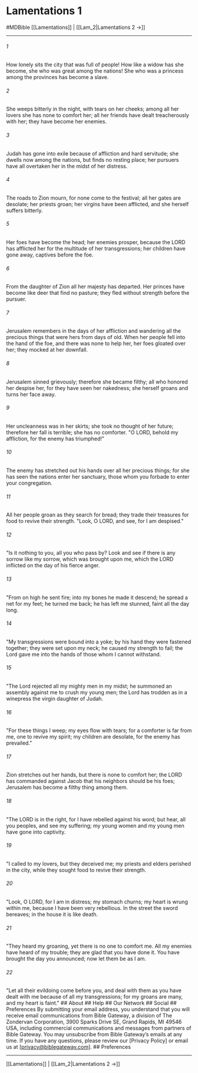 # Lamentations 1
#MDBible
[[Lamentations]] | [[Lam_2|Lamentations 2 →]]

***






###### 1 


How lonely sits the city that was full of people! How like a widow has she become, she who was great among the nations! She who was a princess among the provinces has become a slave. 





###### 2 


She weeps bitterly in the night, with tears on her cheeks; among all her lovers she has none to comfort her; all her friends have dealt treacherously with her; they have become her enemies. 





###### 3 


Judah has gone into exile because of affliction and hard servitude; she dwells now among the nations, but finds no resting place; her pursuers have all overtaken her in the midst of her distress. 





###### 4 


The roads to Zion mourn, for none come to the festival; all her gates are desolate; her priests groan; her virgins have been afflicted, and she herself suffers bitterly. 





###### 5 


Her foes have become the head; her enemies prosper, because the LORD has afflicted her for the multitude of her transgressions; her children have gone away, captives before the foe. 





###### 6 


From the daughter of Zion all her majesty has departed. Her princes have become like deer that find no pasture; they fled without strength before the pursuer. 





###### 7 


Jerusalem remembers in the days of her affliction and wandering all the precious things that were hers from days of old. When her people fell into the hand of the foe, and there was none to help her, her foes gloated over her; they mocked at her downfall. 





###### 8 


Jerusalem sinned grievously; therefore she became filthy; all who honored her despise her, for they have seen her nakedness; she herself groans and turns her face away. 





###### 9 


Her uncleanness was in her skirts; she took no thought of her future; therefore her fall is terrible; she has no comforter. "O LORD, behold my affliction, for the enemy has triumphed!" 





###### 10 


The enemy has stretched out his hands over all her precious things; for she has seen the nations enter her sanctuary, those whom you forbade to enter your congregation. 





###### 11 


All her people groan as they search for bread; they trade their treasures for food to revive their strength. "Look, O LORD, and see, for I am despised." 





###### 12 


"Is it nothing to you, all you who pass by? Look and see if there is any sorrow like my sorrow, which was brought upon me, which the LORD inflicted on the day of his fierce anger. 





###### 13 


"From on high he sent fire; into my bones he made it descend; he spread a net for my feet; he turned me back; he has left me stunned, faint all the day long. 





###### 14 


"My transgressions were bound into a yoke; by his hand they were fastened together; they were set upon my neck; he caused my strength to fail; the Lord gave me into the hands of those whom I cannot withstand. 





###### 15 


"The Lord rejected all my mighty men in my midst; he summoned an assembly against me to crush my young men; the Lord has trodden as in a winepress the virgin daughter of Judah. 





###### 16 


"For these things I weep; my eyes flow with tears; for a comforter is far from me, one to revive my spirit; my children are desolate, for the enemy has prevailed." 





###### 17 


Zion stretches out her hands, but there is none to comfort her; the LORD has commanded against Jacob that his neighbors should be his foes; Jerusalem has become a filthy thing among them. 





###### 18 


"The LORD is in the right, for I have rebelled against his word; but hear, all you peoples, and see my suffering; my young women and my young men have gone into captivity. 





###### 19 


"I called to my lovers, but they deceived me; my priests and elders perished in the city, while they sought food to revive their strength. 





###### 20 


"Look, O LORD, for I am in distress; my stomach churns; my heart is wrung within me, because I have been very rebellious. In the street the sword bereaves; in the house it is like death. 





###### 21 


"They heard my groaning, yet there is no one to comfort me. All my enemies have heard of my trouble; they are glad that you have done it. You have brought the day you announced; now let them be as I am. 





###### 22 


"Let all their evildoing come before you, and deal with them as you have dealt with me because of all my transgressions; for my groans are many, and my heart is faint." ## About ## Help ## Our Network ## Social ## Preferences By submitting your email address, you understand that you will receive email communications from Bible Gateway, a division of The Zondervan Corporation, 3900 Sparks Drive SE, Grand Rapids, MI 49546 USA, including commercial communications and messages from partners of Bible Gateway. You may unsubscribe from Bible Gateway&rsquo;s emails at any time. If you have any questions, please review our [Privacy Policy] or email us at [privacy@biblegateway.com]. ## Preferences

***

[[Lamentations]] | [[Lam_2|Lamentations 2 →]]
